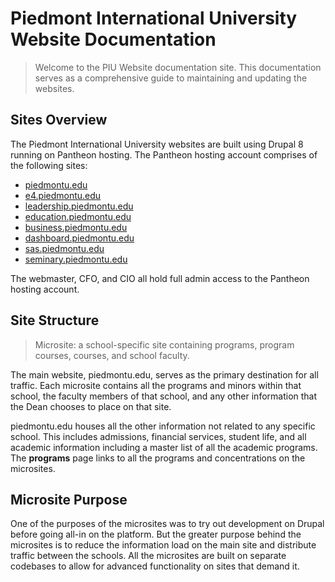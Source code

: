 # Piedmont International University Website Documentation
> Welcome to the PIU Website documentation site. This documentation serves as a comprehensive guide to maintaining and updating the websites.  

## Sites Overview
The Piedmont International University websites are built using Drupal 8 running on Pantheon hosting. The Pantheon hosting account comprises of the following sites:

- [piedmontu.edu](https://piedmontu.edu)
- [e4.piedmontu.edu](https://e4.piedmontu.edu)
- [leadership.piedmontu.edu](https://leadership.piedmontu.edu)
- [education.piedmontu.edu](https://education.piedmontu.edu)
- [business.piedmontu.edu](https://business.piedmontu.edu)
- [dashboard.piedmontu.edu](https://dashboard.piedmontu.edu)
- [sas.piedmontu.edu](https://sas.piedmontu.edu)
- [seminary.piedmontu.edu](https://seminary.piedmontu.edu)

The webmaster, CFO, and CIO all hold full admin access to the Pantheon hosting account. 

## Site Structure
> Microsite: a school-specific site containing programs, program courses, courses, and school faculty.  

The main website, piedmontu.edu, serves as the primary destination for all traffic. Each microsite contains all the programs and minors within that school, the faculty members of that school, and any other information that the Dean chooses to place on that site.

piedmontu.edu houses all the other information not related to any specific school. This includes admissions, financial services, student life, and all academic information including a master list of all the academic programs. The **programs** page links to all the programs and concentrations on the microsites.

## Microsite Purpose
One of the purposes of the microsites was to try out development on Drupal before going all-in on the platform. But the greater purpose behind the microsites is to reduce the information load on the main site and distribute traffic between the schools. All the microsites are built on separate codebases to allow for advanced functionality on sites that demand it.